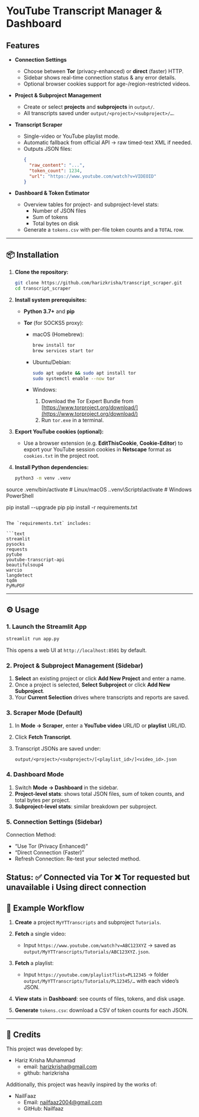 # YouTube Transcript Manager & Dashboard

## Features

- **Connection Settings**  
  - Choose between **Tor** (privacy-enhanced) or **direct** (faster) HTTP.  
  - Sidebar shows real-time connection status & any error details.  
  - Optional browser cookies support for age-/region-restricted videos.  

- **Project & Subproject Management**  
  - Create or select **projects** and **subprojects** in `output/`.  
  - All transcripts saved under `output/<project>/<subproject>/…`.  

- **Transcript Scraper**  
  - Single-video or YouTube playlist mode.  
  - Automatic fallback from official API → raw timed-text XML if needed.  
  - Outputs JSON files:  
    ```json
    {
      "raw_content": "...",
      "token_count": 1234,
      "url": "https://www.youtube.com/watch?v=VIDEOID"
    }
    ```

- **Dashboard & Token Estimator**  
  - Overview tables for project- and subproject-level stats:  
    - Number of JSON files  
    - Sum of tokens  
    - Total bytes on disk  
  - Generate a `tokens.csv` with per-file token counts and a `TOTAL` row.


---

## 📦 Installation

1. **Clone the repository:**

   ```bash
   git clone https://github.com/harizkrisha/transcript_scraper.git
   cd transcript_scraper
   ```

2. **Install system prerequisites:**

   * **Python 3.7+** and **pip**
   * **Tor** (for SOCKS5 proxy):

     * macOS (Homebrew):

       ```bash
       brew install tor
       brew services start tor
       ```
     * Ubuntu/Debian:

       ```bash
       sudo apt update && sudo apt install tor
       sudo systemctl enable --now tor
       ```
     * Windows:

       1. Download the Tor Expert Bundle from [https://www.torproject.org/download/](https://www.torproject.org/download/)
       2. Run `tor.exe` in a terminal.

3. **Export YouTube cookies (optional):**

   * Use a browser extension (e.g. **EditThisCookie**, **Cookie-Editor**) to export your YouTube session cookies in **Netscape** format as `cookies.txt` in the project root.

4. **Install Python dependencies:**

   ```bash
   python3 -m venv .venv
  source .venv/bin/activate   # Linux/macOS
  .\.venv\Scripts\activate    # Windows PowerShell

  pip install --upgrade pip
  pip install -r requirements.txt

   ```

   The `requirements.txt` includes:

   ```text
   streamlit
   pysocks
   requests
   pytube
   youtube-transcript-api
   beautifulsoup4
   warcio
   langdetect
   tqdm
   PyMuPDF
   ```

---

## ⚙️ Usage

### 1. Launch the Streamlit App

```bash
streamlit run app.py
```

This opens a web UI at `http://localhost:8501` by default.

### 2. Project & Subproject Management (Sidebar)

1. **Select** an existing project or click **Add New Project** and enter a name.
2. Once a project is selected, **Select Subproject** or click **Add New Subproject**.
3. Your **Current Selection** drives where transcripts and reports are saved.

### 3. Scraper Mode (Default)

1. In **Mode → Scraper**, enter a **YouTube video** URL/ID or **playlist** URL/ID.
2. Click **Fetch Transcript**.
3. Transcript JSONs are saved under:

   ```text
   output/<project>/<subproject>/[<playlist_id>/]<video_id>.json
   ```

### 4. Dashboard Mode

1. Switch **Mode → Dashboard** in the sidebar.
2. **Project‑level stats**: shows total JSON files, sum of token counts, and total bytes per project.
3. **Subproject‑level stats**: similar breakdown per subproject.

### 5. Connection Settings (Sidebar)
Connection Method:
- “Use Tor (Privacy Enhanced)”
- “Direct Connection (Faster)”
- Refresh Connection: Re-test your selected method.

Status:
✅ Connected via Tor
❌ Tor requested but unavailable
ℹ️ Using direct connection
---

## 🔧 Example Workflow

1. **Create** a project `MyYTTranscripts` and subproject `Tutorials`.
2. **Fetch** a single video:

   * Input `https://www.youtube.com/watch?v=ABC123XYZ` → saved as
     `output/MyYTTranscripts/Tutorials/ABC123XYZ.json`.
3. **Fetch** a playlist:

   * Input `https://youtube.com/playlist?list=PL12345` → folder
     `output/MyYTTranscripts/Tutorials/PL12345/…` with each video’s JSON.
4. **View stats** in **Dashboard**: see counts of files, tokens, and disk usage.
5. **Generate** `tokens.csv`: download a CSV of token counts for each JSON.

---

## 📜 Credits

This project was developed by:
- Hariz Krisha Muhammad
   - email: harizkrisha@gmail.com
   - github: harizkrisha

Additionally, this project was heavily inspired by the works of:
- NailFaaz
   - Email: nailfaaz2004@gmail.com
   - GitHub: Nailfaaz

